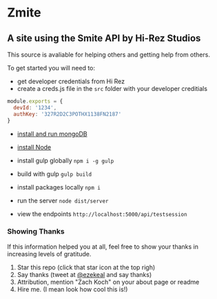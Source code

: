 # Zmite

## A site using the Smite API by Hi-Rez Studios

This source is avaliable for helping others and getting help from others.

To get started you will need to:

* get developer credentials from Hi Rez
* create a creds.js file in the `src` folder with your developer creditials
```js
module.exports = {
  devId: '1234',
  authKey: '327R2D2C3POTHX1138FN2187'
}
```

* [install and run mongoDB](https://docs.mongodb.org/manual/installation/)
* [install Node](https://nodejs.org/en/)

* install gulp globally `npm i -g gulp`
* build with gulp `gulp build`
* install packages locally `npm i`
* run the server `node dist/server`
* view the endpoints `http://localhost:5000/api/testsession`

### Showing Thanks
If this information helped you at all, feel free to show your thanks in increasing levels of gratitude.
1. Star this repo (click that star icon at the top righ)
2. Say thanks (tweet at [@ezekeal](http://twitter.com/ezekeal) and say thanks)
3. Attribution, mention "Zach Koch" on your about page or readme
4. Hire me. (I mean look how cool this is!)
